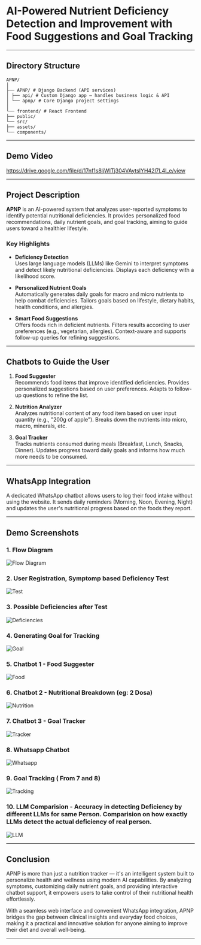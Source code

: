 # AI-Powered Nutrient Deficiency Detection and Improvement with Food Suggestions and Goal Tracking


---

## Directory Structure

```
APNP/
│
├── APNP/ # Django Backend (API services)
│ ├── api/ # Custom Django app – handles business logic & API
│ └── apnp/ # Core Django project settings
│
└── frontend/ # React Frontend
├── public/
└── src/
├── assets/
└── components/
```
---

## Demo Video

https://drive.google.com/file/d/17nf1s8ljWITj304VAytsIYH42l7L4I_e/view

---

## Project Description

**APNP** is an AI-powered system that analyzes user-reported symptoms to identify potential nutritional deficiencies. It provides personalized food recommendations, daily nutrient goals, and goal tracking, aiming to guide users toward a healthier lifestyle.

### Key Highlights

- **Deficiency Detection**  
  Uses large language models (LLMs) like Gemini to interpret symptoms and detect likely nutritional deficiencies. Displays each deficiency with a likelihood score.

- **Personalized Nutrient Goals**  
  Automatically generates daily goals for macro and micro nutrients to help combat deficiencies. Tailors goals based on lifestyle, dietary habits, health conditions, and allergies.

- **Smart Food Suggestions**  
  Offers foods rich in deficient nutrients. Filters results according to user preferences (e.g., vegetarian, allergies). Context-aware and supports follow-up queries for refining suggestions.

---

## Chatbots to Guide the User

1. **Food Suggester**  
   Recommends food items that improve identified deficiencies. Provides personalized suggestions based on user preferences. Adapts to follow-up questions to refine the list.

2. **Nutrition Analyzer**  
   Analyzes nutritional content of any food item based on user input quantity (e.g., "200g of apple"). Breaks down the nutrients into micro, macro, minerals, etc.

3. **Goal Tracker**  
   Tracks nutrients consumed during meals (Breakfast, Lunch, Snacks, Dinner). Updates progress toward daily goals and informs how much more needs to be consumed.

---

## WhatsApp Integration

A dedicated WhatsApp chatbot allows users to log their food intake without using the website. It sends daily reminders (Morning, Noon, Evening, Night) and updates the user's nutritional progress based on the foods they report.

---

## Demo Screenshots

### 1. Flow Diagram
![Flow Diagram](./screenshots/Picture1.png)

### 2. User Registration, Symptomp based Deficiency Test
![Test](./screenshots/Picture2.jpg)

### 3. Possible Deficiencies after Test
![Deficiencies](./screenshots/Picture3.jpg)

### 4. Generating Goal for Tracking
![Goal](./screenshots/Picture4.jpg)

### 5. Chatbot 1 - Food Suggester
![Food](./screenshots/Picture5.jpg)

### 6. Chatbot 2 - Nutritional Breakdown (eg: 2 Dosa)
![Nutrition](./screenshots/Picture6.png)

### 7. Chatbot 3 - Goal Tracker
![Tracker](./screenshots/Picture7.jpg)

### 8. Whatsapp Chatbot
![Whatsapp](./screenshots/Picture8.jpg)

### 9. Goal Tracking ( From 7 and 8)
![Tracking](./screenshots/Picture9.png)

### 10. LLM Comparision - Accuracy in detecting Deficiency by different LLMs for same Person. Comparision on how exactly LLMs detect the actual deficiency of real person.
![LLM](./screenshots/Picture10.png)

---

## Conclusion

APNP is more than just a nutrition tracker — it's an intelligent system built to personalize health and wellness using modern AI capabilities. By analyzing symptoms, customizing daily nutrient goals, and providing interactive chatbot support, it empowers users to take control of their nutritional health effortlessly.

With a seamless web interface and convenient WhatsApp integration, APNP bridges the gap between clinical insights and everyday food choices, making it a practical and innovative solution for anyone aiming to improve their diet and overall well-being.

---
